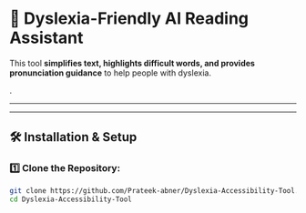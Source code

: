 # 🧠 Dyslexia-Friendly AI Reading Assistant

This tool **simplifies text, highlights difficult words, and provides pronunciation guidance** to help people with dyslexia. 

.

---
---

## 🛠️ Installation & Setup

### 1️⃣ Clone the Repository:
```bash
git clone https://github.com/Prateek-abner/Dyslexia-Accessibility-Tool.git
cd Dyslexia-Accessibility-Tool
